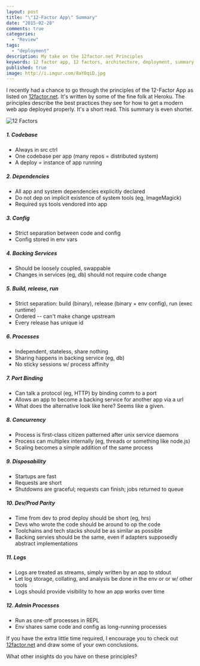 ```yaml
---
layout: post
title: "\"12-Factor App\" Summary"
date: "2015-02-28"
comments: true
categories:
  - "Review"
tags:
  - "deployment"
description: My take on the 12factor.net Principles
keywords: 12 factor app, 12 factors, architecture, deployment, summary
published: true
image: http://i.imgur.com/8aY0qiD.jpg
---
```


I recently had a chance to go through the principles of the 12-Factor App as listed on [12factor.net](http://12factor.net/).  It's written by some of the fine folk at Heroku.  The principles describe the best practices they see for how to get a modern web app deployed properly.  It's a short read.  This summary is even shorter.

![12 Factors](http://i.imgur.com/8aY0qiD.jpg)

<!--more-->

##### 1. Codebase

- Always in src ctrl
- One codebase per app (many repos = distributed system)
- A deploy = instance of app running

##### 2. Dependencies

- All app and system dependencies explicitly declared
- Do not dep on implicit existence of system tools (eg, ImageMagick)
- Required sys tools vendored into app

##### 3. Config

- Strict separation between code and config
- Config stored in env vars

##### 4. Backing Services

- Should be loosely coupled, swappable
- Changes in services (eg, db) should not require code change

##### 5. Build, release, run

- Strict separation: build (binary), release (binary + env config), run (exec runtime)
- Ordered -- can't make change upstream
- Every release has unique id

##### 6. Processes

- Independent, stateless, share nothing
- Sharing happens in backing service (eg, db)
- No sticky sessions w/ process affinity

##### 7. Port Binding

- Can talk a protocol (eg, HTTP) by binding comm to a port
- Allows an app to become a backing service for another app via a url
- What does the alternative look like here?  Seems like a given.

##### 8. Concurrency

- Process is first-class citizen patterned after unix service daemons
- Process can multiplex internally (eg, threads or something like node.js)
- Scaling becomes a simple addition of the same process

##### 9. Disposability

- Startups are fast
- Requests are short
- Shutdowns are graceful; requests can finish; jobs returned to queue

##### 10. Dev/Prod Parity

- Time from dev to prod deploy should be short (eg, hrs)
- Devs who wrote the code should be around to op the code
- Toolchains and tech stacks should be as similar as possible
- Backing servies should be the same, even if adapters supposedly abstract implementations

##### 11. Logs

- Logs are treated as streams, simply written by an app to stdout
- Let log storage, collating, and analysis be done in the env or or w/ other tools
- Logs should provide visibility to how an app works over time

##### 12. Admin Processes

- Run as one-off processes in REPL
- Env shares same code and config as long-running processes

If you have the extra little time required, I encourage you to check out [12factor.net](http://12factor.net/) and draw some of your own conclusions.

What other insights do you have on these principles?




